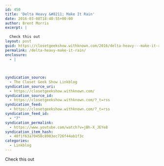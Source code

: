 ```yaml
---
id: 450
title: 'Delta Heavy &#8211; Make It Rain'
date: 2016-03-08T18:40:55+00:00
author: Brent Morris
excerpt: |
  
  Check this out
layout: post
guid: https://closetgeekshow.withknown.com/2016/delta-heavy---make-it-rain
permalink: /delta-heavy-make-it-rain/
enclosure:
  - |
    
    
    
syndication_source:
  - The Closet Geek Show Linkblog
syndication_source_uri:
  - https://closetgeekshow.withknown.com/
syndication_source_id:
  - https://closetgeekshow.withknown.com/?_t=rss
syndication_feed:
  - https://closetgeekshow.withknown.com/?_t=rss
syndication_feed_id:
  - "7"
syndication_permalink:
  - https://www.youtube.com/watch?v=jBh-X_JEYe8
syndication_item_hash:
  - 48f1f63a70458c8983ec726f44ab1f3c
categories:
  - Linkblog
---
```

<div class="known-bookmark">
  <p>
    Check this out
  </p>
</div>

<div>
</div>